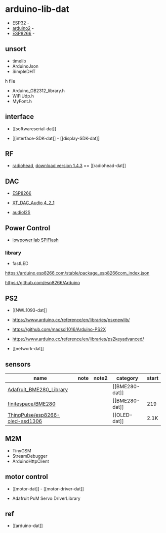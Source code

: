

# arduino-lib-dat 

- [ESP32](https://github.com/Edragon/Arduino-ESP32) - 
- [arduino2](https://github.com/Edragon/arduino-main2) - 
- [ESP8266](https://github.com/Edragon/arduino-esp8266) - 



## unsort 

- timelib
- ArduinoJson
- SimpleDHT

h file 
- Arduino_GB2312_library.h
- WiFiUdp.h
- MyFont.h


## interface 

- [[softwareserial-dat]] 

- [[interface-SDK-dat]] - [[display-SDK-dat]]

## RF 

- [radiohead](https://www.airspayce.com/mikem/arduino/RadioHead/), [download version 1.4.3](https://www.airspayce.com/mikem/arduino/RadioHead/RadioHead-1.143.zip) == [[radiohead-dat]]

## DAC 

- [ESP8266](https://github.com/earlephilhower/ESP8266Audio)
- [XT_DAC_Audio 4_2_1](https://www.xtronical.com/the-dacaudio-library-download-and-installation/)

- [audioI2S](https://github.com/schreibfaul1/ESP32-audioI2S)

## Power Control 

- [lowpower lab SPIFlash ](https://github.com/LowPowerLab/SPIFlash)

### library

- fastLED


https://arduino.esp8266.com/stable/package_esp8266com_index.json

https://github.com/esp8266/Arduino


## PS2 

- [[NWL1093-dat]]
- https://www.arduino.cc/reference/en/libraries/psxnewlib/
- https://github.com/madsci1016/Arduino-PS2X
- https://www.arduino.cc/reference/en/libraries/ps2keyadvanced/

- [[network-dat]]


## sensors 

| name                                                                                  | note | note2 | category       | start |
| ------------------------------------------------------------------------------------- | ---- | ----- | -------------- | ----- |
| [Adafruit_BME280_Library](https://github.com/adafruit/Adafruit_BME280_Library)        |      |       | [[BME280-dat]] |       |
| [finitespace/BME280](https://github.com/finitespace/BME280)                           |      |       | [[BME280-dat]] | 219   |
| [ThingPulse/esp8266-oled-ssd1306](https://github.com/ThingPulse/esp8266-oled-ssd1306) |      |       | [[OLED-dat]]   | 2.1K  |



## M2M 

- TinyGSM 
- StreamDebugger
- ArduinoHttpClient


## motor control 

- [[motor-dat]] - [[motor-driver-dat]]

- Adafruit PuM Servo DriverLibrary


## ref 

- [[arduino-dat]]